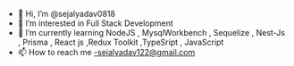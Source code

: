 - 👋 Hi, I’m @sejalyadav0818
- 👀 I’m interested in Full Stack Development
- 🌱 I’m currently learning NodeJS , MysqlWorkbench , Sequelize , Nest-Js , Prisma , React js ,Redux Toolkit ,TypeSript , JavaScript
- 📫 How to reach me -sejalyadav122@gmail.com

<!---
sejalyadav0818/sejalyadav0818 is a ✨ special ✨ repository because its `README.md` (this file) appears on your GitHub profile.
You can click the Preview link to take a look at your changes.
--->

